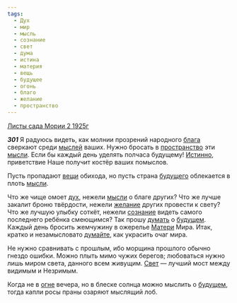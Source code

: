 ```yaml
---
tags:
  - Дух
  - мир
  - мысль
  - сознание
  - свет
  - дума
  - истина
  - материя
  - вещь
  - будущее
  - огонь
  - благо
  - желание
  - пространство
---
```


[Листы сада Мории 2 1925г](/agni/1925)

___301___
Я радуюсь видеть, как молнии прозрений народного [блага](/tag/#благо) сверкают среди [мыслей](/tag/#мысль) ваших. Нужно бросать в [пространство](/tag/#пространство) эти [мысли](/tag/#мысль). Если бы каждый день уделять полчаса будущему! [Истинно](/tag/#истина), приветствие Наше получит костёр ваших помыслов.   

Пусть пропадают [вещи](/tag/#вещь) обихода, но пусть страна [будущего](/tag/#будущее) облекается в плоть [мысли](/tag/#мысль).   

Что же чище омоет [дух](/tag/#Дух), нежели [мысли](/tag/#мысль) о благе других? Что же лучше закалит броню твёрдости, нежели [желание](/tag/#желание) других провести к свету? Что же лучшую улыбку соткёт, нежели [сознание](/tag/#сознание) видеть самого последнего ребёнка смеющимся? Так прошу [думать](/tag/#дума) о [будущем](/tag/#будущее). Каждый день бросить жемчужину в ожерелье [Матери](/tag/#материя) Мира. Итак, кратко и незамысловато [думайте](/tag/#дума), как украсить очаг мира.   

Не нужно сравнивать с прошлым, ибо морщина прошлого обычно гнездо ошибки. Можно плыть мимо чужих берегов; любоваться нужно лишь миром света, данного всем живущим. [Свет](/tag/#свет) — лучший мост между видимым и Незримым.   

Когда не в [огне](/tag/#огонь) вечера, но в блеске солнца можно мыслить о [будущем](/tag/#будущее), тогда капли росы праны озаряют мыслящий лоб.   


